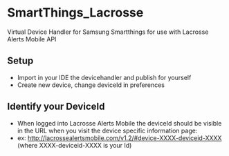 # SmartThings_Lacrosse

Virtual Device Handler for Samsung Smartthings for use with Lacrosse Alerts Mobile API

## Setup

* Import in your IDE the devicehandler and publish for yourself
* Create new device, change deviceId in preferences

## Identify your DeviceId

* When logged into Lacrosse Alerts Mobile the deviceId should be visible in the URL when you visit the device specific information page:
* ex: http://lacrossealertsmobile.com/v1.2/#device-XXXX-deviceid-XXXX  (where XXXX-deviceid-XXXX is your Id)
